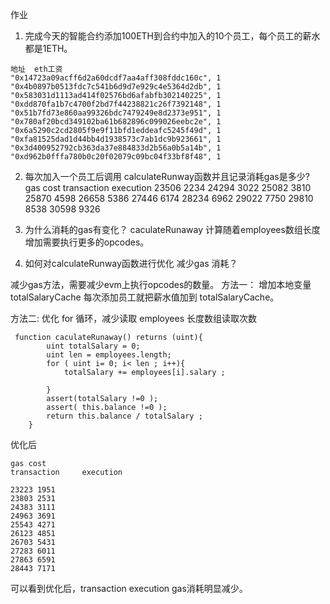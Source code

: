 作业
1. 完成今天的智能合约添加100ETH到合约中加入的10个员工，每个员工的薪水都是1ETH。

```
地址  eth工资
"0x14723a09acff6d2a60dcdf7aa4aff308fddc160c", 1
"0x4b0897b0513fdc7c541b6d9d7e929c4e5364d2db", 1
"0x583031d1113ad414f02576bd6afabfb302140225", 1
"0xdd870fa1b7c4700f2bd7f44238821c26f7392148", 1
"0x51b7fd73e860aa99326bdc7479249e8d2373e951", 1
"0x780af20bcd349102ba61b682896c099026eebc2e", 1
"0x6a5290c2cd2805f9e9f11bfd1eddeafc5245f49d", 1
"0xfa81525dad1d44bb4d1938573c7ab1dc9b923661", 1
"0x3d400952792cb363da37e884833d2b56a0b5a14b", 1
"0xd962b0fffa780b0c20f02079c09bc04f33bf8f48", 1
```


2. 每次加入一个员工后调用 calculateRunway函数并且记录消耗gas是多少?
gas cost
transaction     execution
23506  2234
24294  3022
25082  3810
25870  4598
26658  5386
27446 6174
28234 6962
29022 7750
29810 8538
30598 9326

3. 为什么消耗的gas有变化？
caculateRunaway 计算随着employees数组长度增加需要执行更多的opcodes。

4. 如何对calculateRunway函数进行优化 减少gas 消耗？

减少gas方法，需要减少evm上执行opcodes的数量。
方法一： 增加本地变量 totalSalaryCache 每次添加员工就把薪水值加到 totalSalaryCache。

方法二: 优化 for 循环，减少读取 employees 长度数组读取次数
```
 function caculateRunaway() returns (uint){
        uint totalSalary = 0;
        uint len = employees.length;
        for ( uint i= 0; i< len ; i++){
            totalSalary += employees[i].salary ;

        }
        assert(totalSalary !=0 );
        assert( this.balance !=0 );
        return this.balance / totalSalary ;
    }
```
优化后
```
gas cost
transaction     execution

23223 1951
23803 2531
24383 3111
24963 3691
25543 4271
26123 4851
26703 5431
27283 6011
27863 6591
28443 7171
```

可以看到优化后，transaction execution gas消耗明显减少。
